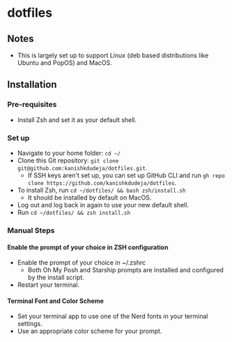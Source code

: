 # dotfiles

## Notes

- This is largely set up to support Linux (deb based distributions like Ubuntu and PopOS) and MacOS.

## Installation

### Pre-requisites

- Install Zsh and set it as your default shell.

### Set up

- Navigate to your home folder: `cd ~/`
- Clone this Git repository: `git clone git@github.com:kanishkdudeja/dotfiles.git`.
  - If SSH keys aren't set up, you can set up GitHub CLI and run `gh repo clone https://github.com/kanishkdudeja/dotfiles`.
- To install Zsh, run `cd ~/dotfiles/ && bash zsh/install.sh`
  - It should be installed by default on MacOS.
- Log out and log back in again to use your new default shell.
- Run `cd ~/dotfiles/ && zsh install.sh`

### Manual Steps

#### Enable the prompt of your choice in ZSH configuration

- Enable the prompt of your choice in ~/.zshrc
  - Both Oh My Posh and Starship prompts are installed and configured by the install script.
- Restart your terminal.

#### Terminal Font and Color Scheme

- Set your terminal app to use one of the Nerd fonts in your terminal settings.
- Use an appropriate color scheme for your prompt.
